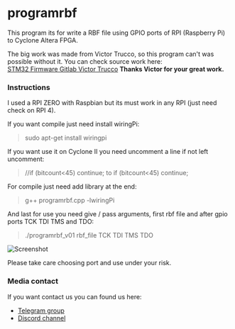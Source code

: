 # programrbf

This program its for write a RBF file using GPIO ports of RPI (Raspberry Pi) to Cyclone Altera FPGA.

The big work was made from Victor Trucco, so this program can't was possible without it. You can check source work here:\
[STM32 Firmware Gitlab Victor Trucco](https://gitlab.com/victor.trucco/Multicore/-/tree/master/System/STM32)
**Thanks Victor for your great work.**


### **Instructions**

I used a RPI ZERO with Raspbian but its must work in any RPI (just need check on RPI 4).

If you want compile just need install wiringPi:
>sudo apt-get install wiringpi

If you want use it on Cyclone II you need uncomment a line if not left uncomment:

>//if (bitcount<45) continue;
to
>if (bitcount<45) continue;

For compile just need add library at the end:

>g++ programrbf.cpp -lwiringPi

And last for use you need give / pass arguments, first rbf file and after gpio ports TCK TDI TMS and TDO:

>./programrbf_v01 rbf_file TCK TDI TMS TDO

![Screenshot](https://github.com/shaeon/programrbf/blob/main/programrbf.png?raw=true)

Please take care choosing port and use under your risk.

### **Media contact**

If you want contact us you can found us here:

* [Telegram group](https://t.me/CYC1000)
* [Discord channel](https://discord.gg/YDdmtwh)
